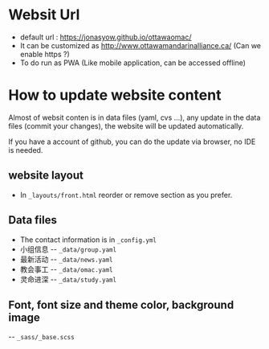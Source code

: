 
# Websit Url

- default url : https://jonasyow.github.io/ottawaomac/
- It can be customized as http://www.ottawamandarinalliance.ca/ (Can we enable https ?)
- To do run as PWA (Like mobile application, can be accessed offline)

# How to update website content

Almost of websit conten is in data files (yaml, cvs ...), any update in the data files (commit your changes), the website will be updated automatically. 

If you have a account of github, you can do the update via browser, no IDE is needed.

## website layout
- In `_layouts/front.html` reorder or remove section as you prefer.

## Data files
- The contact information is in `_config.yml`
- 小组信息 -- `_data/group.yaml`
- 最新活动 -- `_data/news.yaml`
- 教会事工 -- `_data/omac.yaml`
- 灵命进深 -- `_data/study.yaml`

## Font, font size and theme color, background image
-- `_sass/_base.scss`

